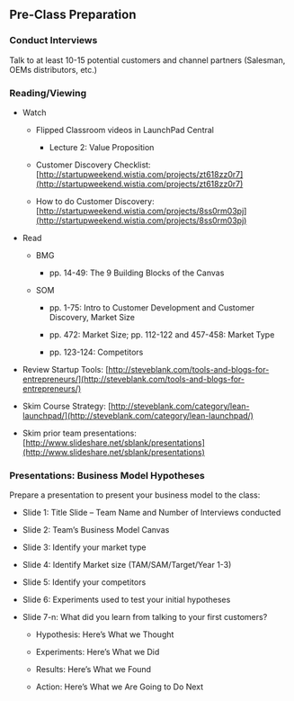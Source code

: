 ## Pre-Class Preparation

### Conduct Interviews

Talk to at least 10-15 potential customers and channel partners (Salesman, OEMs distributors, etc.)

### Reading/Viewing

* Watch

    * Flipped Classroom videos in LaunchPad Central

        * Lecture 2: Value Proposition

    * Customer Discovery Checklist: [http://startupweekend.wistia.com/projects/zt618zz0r7](http://startupweekend.wistia.com/projects/zt618zz0r7)

    * How to do Customer Discovery: [http://startupweekend.wistia.com/projects/8ss0rm03pj](http://startupweekend.wistia.com/projects/8ss0rm03pj)

* Read

    * BMG

        * pp. 14-49: The 9 Building Blocks of the Canvas

    * SOM

        * pp. 1-75: Intro to Customer Development and Customer Discovery, Market Size

        * pp. 472: Market Size; pp. 112-122 and 457-458: Market Type

        * pp. 123-124: Competitors

* Review Startup Tools: [http://steveblank.com/tools-and-blogs-for-entrepreneurs/](http://steveblank.com/tools-and-blogs-for-entrepreneurs/) 

* Skim Course Strategy:  [http://steveblank.com/category/lean-launchpad/](http://steveblank.com/category/lean-launchpad/)  

* Skim prior team presentations: [http://www.slideshare.net/sblank/presentations](http://www.slideshare.net/sblank/presentations) 

### Presentations: Business Model Hypotheses

Prepare a presentation to present your business model to the class:

* Slide 1: Title Slide – Team Name and Number of Interviews conducted

* Slide 2: Team’s Business Model Canvas

* Slide 3: Identify your market type

* Slide 4: Identify Market size (TAM/SAM/Target/Year 1-3)

* Slide 5: Identify your competitors

* Slide 6: Experiments used to test your initial hypotheses

* Slide 7-n: What did you learn from talking to your first customers?

    * Hypothesis: Here’s What we Thought

    * Experiments: Here’s What we Did

    * Results: Here’s What we Found

    * Action: Here’s What we Are Going to Do Next
